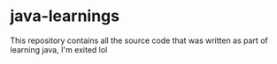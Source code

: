 # java-learnings
This repository contains all the source code that was written as part of learning java, I'm exited lol
